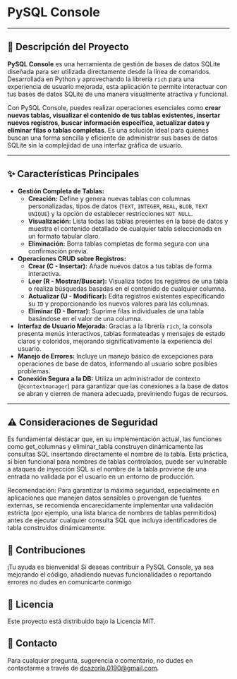 # PySQL Console

---

## 📄 Descripción del Proyecto

**PySQL Console** es una herramienta de gestión de bases de datos SQLite diseñada para ser utilizada directamente desde la línea de comandos. Desarrollada en Python y aprovechando la librería `rich` para una experiencia de usuario mejorada, esta aplicación te permite interactuar con tus bases de datos SQLite de una manera visualmente atractiva y funcional.

Con PySQL Console, puedes realizar operaciones esenciales como **crear nuevas tablas, visualizar el contenido de tus tablas existentes, insertar nuevos registros, buscar información específica, actualizar datos y eliminar filas o tablas completas**. Es una solución ideal para quienes buscan una forma sencilla y eficiente de administrar sus bases de datos SQLite sin la complejidad de una interfaz gráfica de usuario.

---

## ✨ Características Principales

* **Gestión Completa de Tablas:**
    * **Creación:** Define y genera nuevas tablas con columnas personalizadas, tipos de datos (`TEXT`, `INTEGER`, `REAL`, `BLOB`, `TEXT UNIQUE`) y la opción de establecer restricciones `NOT NULL`.
    * **Visualización:** Lista todas las tablas presentes en la base de datos y muestra el contenido detallado de cualquier tabla seleccionada en un formato tabular claro.
    * **Eliminación:** Borra tablas completas de forma segura con una confirmación previa.
* **Operaciones CRUD sobre Registros:**
    * **Crear (C - Insertar):** Añade nuevos datos a tus tablas de forma interactiva.
    * **Leer (R - Mostrar/Buscar):** Visualiza todos los registros de una tabla o realiza búsquedas basadas en el contenido de cualquier columna.
    * **Actualizar (U - Modificar):** Edita registros existentes especificando su `ID` y proporcionando los nuevos valores para las columnas.
    * **Eliminar (D - Borrar):** Suprime filas individuales de una tabla basándose en el valor de una columna.
* **Interfaz de Usuario Mejorada:** Gracias a la librería `rich`, la consola presenta menús interactivos, tablas formateadas y mensajes de estado claros y coloridos, mejorando significativamente la experiencia del usuario.
* **Manejo de Errores:** Incluye un manejo básico de excepciones para operaciones de base de datos, informando al usuario sobre posibles problemas.
* **Conexión Segura a la DB:** Utiliza un administrador de contexto (`@contextmanager`) para garantizar que las conexiones a la base de datos se abran y cierren de manera adecuada, previniendo fugas de recursos.

---


## ⚠️ Consideraciones de Seguridad
Es fundamental destacar que, en su implementación actual, las funciones como get_columnas y eliminar_tabla construyen dinámicamente las consultas SQL insertando directamente el nombre de la tabla. Esta práctica, si bien funcional para nombres de tablas controlados, puede ser vulnerable a ataques de inyección SQL si el nombre de la tabla proviene de una entrada no validada por el usuario en un entorno de producción.

Recomendación: Para garantizar la máxima seguridad, especialmente en aplicaciones que manejen datos sensibles o provengan de fuentes externas, se recomienda encarecidamente implementar una validación estricta (por ejemplo, una lista blanca de nombres de tablas permitidos) antes de ejecutar cualquier consulta SQL que incluya identificadores de tabla construidos dinámicamente.

## 🤝 Contribuciones
¡Tu ayuda es bienvenida! Si deseas contribuir a PySQL Console, ya sea mejorando el código, añadiendo nuevas funcionalidades o reportando errores no dudes en comunicarte conmigo

## 📄 Licencia
Este proyecto está distribuido bajo la Licencia MIT.

## 📧 Contacto
Para cualquier pregunta, sugerencia o comentario, no dudes en contactarme a través de dcazorla.0190@gmail.com.
